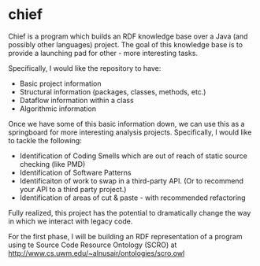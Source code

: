 chief
=====

Chief is a program which builds an RDF knowledge base over a Java (and possibly other languages) project.  The goal of this knowledge base is to provide a launching pad for other - more interesting tasks.

Specifically, I would like the repository to have:
* Basic project information
* Structural information (packages, classes, methods, etc.)
* Dataflow information within a class
* Algorithmic information

Once we have some of this basic information down, we can use this as a springboard for more interesting analysis projects.  Specifically, I would like to tackle the following:
* Identification of Coding Smells which are out of reach of static source checking (like PMD)
* Identification of Software Patterns
* Identificaiton of work to swap in a third-party API.  (Or to recommend your API to a third party project.)
* Identification of areas of cut & paste - with recommended refactoring

Fully realized, this project has the potential to dramatically change the way in which we interact with legacy code.

For the first phase, I will be building an RDF representation of a program using te Source Code Resource Ontology (SCRO) at http://www.cs.uwm.edu/~alnusair/ontologies/scro.owl



